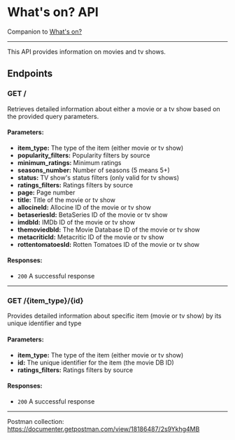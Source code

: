 # What's on? API

Companion to [What's on?](https://github.com/pierrevano/whatson)

---

This API provides information on movies and tv shows.

## Endpoints

### **GET /**

Retrieves detailed information about either a movie or a tv show based on the provided query parameters.

#### Parameters:

- **item_type:** The type of the item (either movie or tv show)
- **popularity_filters:** Popularity filters by source
- **minimum_ratings:** Minimum ratings
- **seasons_number:** Number of seasons (5 means 5+)
- **status:** TV show's status filters (only valid for tv shows)
- **ratings_filters:** Ratings filters by source
- **page:** Page number
- **title:** Title of the movie or tv show
- **allocineId:** Allocine ID of the movie or tv show
- **betaseriesId:** BetaSeries ID of the movie or tv show
- **imdbId:** IMDb ID of the movie or tv show
- **themoviedbId:** The Movie Database ID of the movie or tv show
- **metacriticId:** Metacritic ID of the movie or tv show
- **rottentomatoesId:** Rotten Tomatoes ID of the movie or tv show

#### Responses:

- `200` A successful response

---

### **GET /{item_type}/{id}**

Provides detailed information about specific item (movie or tv show) by its unique identifier and type

#### Parameters:

- **item_type:** The type of the item (either movie or tv show)
- **id:** The unique identifier for the item (the movie DB ID)
- **ratings_filters:** Ratings filters by source

#### Responses:

- `200` A successful response

---

Postman collection: https://documenter.getpostman.com/view/18186487/2s9Ykhg4MB
